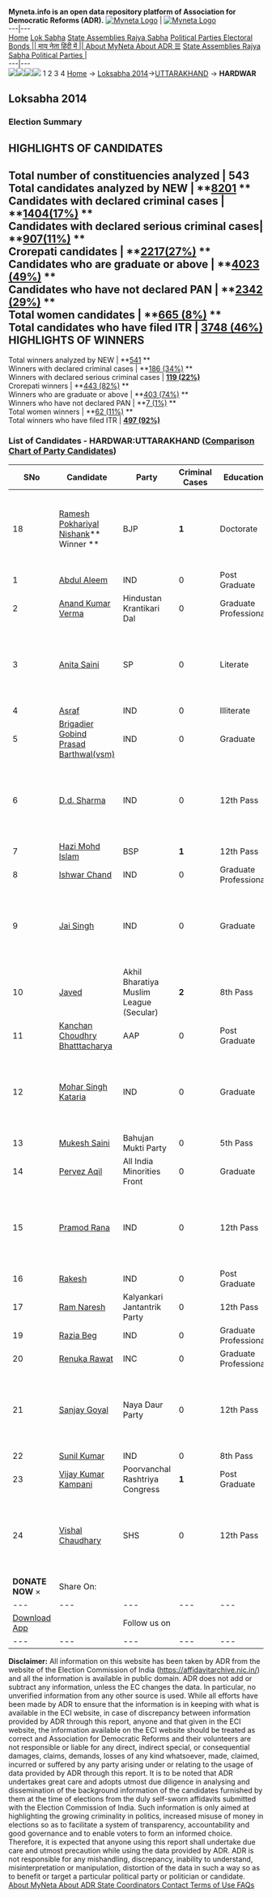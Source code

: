 **Myneta.info is an open data repository platform of Association for Democratic Reforms (ADR).**
[![Myneta Logo](https://www.myneta.info/lib/img/myneta-logo.png)](https://www.myneta.info/) | [![Myneta Logo](https://www.myneta.info/lib/img/adr-logo.png)](https://adrindia.org)  
---|---  
[Home](https://www.myneta.info/) [Lok Sabha](https://www.myneta.info/#ls "Lok Sabha") [ State Assemblies ](https://www.myneta.info/#sa "State Assemblies") [Rajya Sabha](https://www.myneta.info/#rs "Rajya Sabha") [Political Parties ](https://www.myneta.info/party "Political Parties") [ Electoral Bonds ](https://www.myneta.info/electoral_bonds "Electoral Bonds") [ || माय नेता हिंदी में || ](https://translate.google.co.in/translate?prev=hp&hl=en&js=y&u=www.myneta.info&sl=en&tl=hi&history_state0=) [ About MyNeta ](https://adrindia.org/content/about-myneta) [ About ADR ](https://adrindia.org/about-adr/who-we-are) [☰](javascript:void\(0\))
[ State Assemblies ](https://www.myneta.info/#sa "State Assemblies") [ Rajya Sabha ](https://www.myneta.info/#rs "Rajya Sabha") [ Political Parties ](https://www.myneta.info/party "Political Parties")
|   
---|---  
![](https://www.myneta.info/lib/img/banner/banner-1.png)![](https://www.myneta.info/lib/img/banner/banner-2.png)![](https://www.myneta.info/lib/img/banner/banner-3.png)![](https://www.myneta.info/lib/img/banner/banner-4.png)
1  2  3  4 
[Home](https://www.myneta.info/) → [Loksabha 2014](https://www.myneta.info/ls2014/)→[UTTARAKHAND](https://www.myneta.info/ls2014/index.php?action=show_constituencies&state_id=28) → **HARDWAR**
### 
## Loksabha 2014
###  Election Summary 
HIGHLIGHTS OF CANDIDATES  
---  
Total number of constituencies analyzed |  543   
Total candidates analyzed by NEW | **[8201](https://www.myneta.info/ls2014/index.php?action=summary&subAction=candidates_analyzed&sort=candidate#summary) **  
Candidates with declared criminal cases | **[1404(17%)](https://www.myneta.info/ls2014/index.php?action=summary&subAction=crime&sort=candidate#summary) **  
Candidates with declared serious criminal cases| **[907(11%)](https://www.myneta.info/ls2014/index.php?action=summary&subAction=serious_crime&sort=candidate#summary) **  
Crorepati candidates | **[2217(27%)](https://www.myneta.info/ls2014/index.php?action=summary&subAction=crorepati&sort=candidate#summary) **  
Candidates who are graduate or above | **[4023 (49%)](https://www.myneta.info/ls2014/index.php?action=summary&subAction=education&sort=candidate#summary) **  
Candidates who have not declared PAN | **[2342 (29%)](https://www.myneta.info/ls2014/index.php?action=summary&subAction=without_pan&sort=candidate#summary) **  
Total women candidates | **[665 (8%)](https://www.myneta.info/ls2014/index.php?action=summary&subAction=women_candidate&sort=candidate#summary) **  
Total candidates who have filed ITR | [**3748 (46%)**](https://www.myneta.info/ls2014/index.php?action=summary&subAction=filed_itr&sort=candidate#summary)  
HIGHLIGHTS OF WINNERS  
---  
Total winners analyzed by NEW | **[541](https://www.myneta.info/ls2014/index.php?action=summary&subAction=winner_analyzed&sort=candidate#summary) **  
Winners with declared criminal cases | **[186 (34%)](https://www.myneta.info/ls2014/index.php?action=summary&subAction=winner_crime&sort=candidate#summary) **  
Winners with declared serious criminal cases | **[119 (22%)](https://www.myneta.info/ls2014/index.php?action=summary&subAction=winner_serious_crime&sort=candidate#summary)**  
Crorepati winners | **[443 (82%)](https://www.myneta.info/ls2014/index.php?action=summary&subAction=winner_crorepati&sort=candidate#summary) **  
Winners who are graduate or above | **[403 (74%)](https://www.myneta.info/ls2014/index.php?action=summary&subAction=winner_education&sort=candidate#summary) **  
Winners who have not declared PAN | **[7 (1%)](https://www.myneta.info/ls2014/index.php?action=summary&subAction=winner_without_pan&sort=candidate#summary) **  
Total women winners | **[62 (11%)](https://www.myneta.info/ls2014/index.php?action=summary&subAction=winner_women&sort=candidate#summary) **  
Total winners who have filed ITR | [**497 (92%)**](https://www.myneta.info/ls2014/index.php?action=summary&subAction=winner_filed_itr&sort=candidate#summary)  
### List of Candidates - HARDWAR:UTTARAKHAND ([Comparison Chart of Party Candidates](https://www.myneta.info/ls2014/comparisonchart.php?constituency_id=541))
SNo | Candidate| Party| Criminal Cases| Education| Age| Total Assets| Liabilities  
---|---|---|---|---|---|---|---  
18  | [Ramesh Pokhariyal Nishank](https://www.myneta.info/ls2014/candidate.php?candidate_id=8381)** Winner ** | BJP | **1** | Doctorate| 54 | ![](https://myneta.info/image_v2.php?myneta_folder=ls2014&candidate_id=8381&col=ta) | ![](https://myneta.info/image_v2.php?myneta_folder=ls2014&candidate_id=8381&col=lia)  
1  | [Abdul Aleem](https://www.myneta.info/ls2014/candidate.php?candidate_id=8796) | IND | 0 | Post Graduate| 46 | Rs 62,58,320 ~ 62 Lacs+ | Rs 0 ~   
2  | [Anand Kumar Verma](https://www.myneta.info/ls2014/candidate.php?candidate_id=8794) | Hindustan Krantikari Dal | 0 | Graduate Professional| 42 | Rs 15,65,623 ~ 15 Lacs+ | Rs 0 ~   
3  | [Anita Saini](https://www.myneta.info/ls2014/candidate.php?candidate_id=9132) | SP | 0 | Literate| 40 | ![](https://myneta.info/image_v2.php?myneta_folder=ls2014&candidate_id=9132&col=ta) | ![](https://myneta.info/image_v2.php?myneta_folder=ls2014&candidate_id=9132&col=lia)  
4  | [Asraf](https://www.myneta.info/ls2014/candidate.php?candidate_id=8787) | IND | 0 | Illiterate| 47 | Rs 9,00,000 ~ 9 Lacs+ | Rs 0 ~   
5  | [Brigadier Gobind Prasad Barthwal(vsm)](https://www.myneta.info/ls2014/candidate.php?candidate_id=8788) | IND | 0 | Graduate| 68 | Rs 64,04,000 ~ 64 Lacs+ | Rs 4,00,000 ~ 4 Lacs+  
6  | [D.d. Sharma](https://www.myneta.info/ls2014/candidate.php?candidate_id=8790) | IND | 0 | 12th Pass| 66 | ![](https://myneta.info/image_v2.php?myneta_folder=ls2014&candidate_id=8790&col=ta) | ![](https://myneta.info/image_v2.php?myneta_folder=ls2014&candidate_id=8790&col=lia)  
7  | [Hazi Mohd Islam](https://www.myneta.info/ls2014/candidate.php?candidate_id=8382) | BSP | **1** | 12th Pass| 34 | Rs 2,81,90,958 ~ 2 Crore+ | Rs 11,10,000 ~ 11 Lacs+  
8  | [Ishwar Chand](https://www.myneta.info/ls2014/candidate.php?candidate_id=8795) | IND | 0 | Graduate Professional| 61 | Rs 3,63,24,665 ~ 3 Crore+ | Rs 5,000 ~ 5 Thou+  
9  | [Jai Singh](https://www.myneta.info/ls2014/candidate.php?candidate_id=9064) | IND | 0 | Graduate| 55 | ![](https://myneta.info/image_v2.php?myneta_folder=ls2014&candidate_id=9064&col=ta) | ![](https://myneta.info/image_v2.php?myneta_folder=ls2014&candidate_id=9064&col=lia)  
10  | [Javed](https://www.myneta.info/ls2014/candidate.php?candidate_id=9066) | Akhil Bharatiya Muslim League (Secular) | **2** | 8th Pass| 37 | Rs 7,17,786 ~ 7 Lacs+ | Rs 36,000 ~ 36 Thou+  
11  | [Kanchan Choudhry Bhatttacharya](https://www.myneta.info/ls2014/candidate.php?candidate_id=7982) | AAP | 0 | Post Graduate| 66 | Rs 15,68,13,488 ~ 15 Crore+ | Rs 1,44,05,671 ~ 1 Crore+  
12  | [Mohar Singh Kataria](https://www.myneta.info/ls2014/candidate.php?candidate_id=9133) | IND | 0 | Graduate| 41 | ![](https://myneta.info/image_v2.php?myneta_folder=ls2014&candidate_id=9133&col=ta) | ![](https://myneta.info/image_v2.php?myneta_folder=ls2014&candidate_id=9133&col=lia)  
13  | [Mukesh Saini](https://www.myneta.info/ls2014/candidate.php?candidate_id=8798) | Bahujan Mukti Party | 0 | 5th Pass| 38 | Rs 19,91,608 ~ 19 Lacs+ | Rs 0 ~   
14  | [Pervez Aqil](https://www.myneta.info/ls2014/candidate.php?candidate_id=8800) | All India Minorities Front | 0 | Graduate| 42 | Rs 1,04,992 ~ 1 Lacs+ | Rs 0 ~   
15  | [Pramod Rana](https://www.myneta.info/ls2014/candidate.php?candidate_id=8804) | IND | 0 | 12th Pass| 47 | ![](https://myneta.info/image_v2.php?myneta_folder=ls2014&candidate_id=8804&col=ta) | ![](https://myneta.info/image_v2.php?myneta_folder=ls2014&candidate_id=8804&col=lia)  
16  | [Rakesh](https://www.myneta.info/ls2014/candidate.php?candidate_id=8797) | IND | 0 | Post Graduate| 53 | Rs 5,88,796 ~ 5 Lacs+ | Rs 0 ~   
17  | [Ram Naresh](https://www.myneta.info/ls2014/candidate.php?candidate_id=8802) | Kalyankari Jantantrik Party | 0 | 12th Pass| 61 | Rs 2,81,47,750 ~ 2 Crore+ | Rs 0 ~   
19  | [Razia Beg](https://www.myneta.info/ls2014/candidate.php?candidate_id=8803) | IND | 0 | Graduate Professional| 47 | Rs 78,70,239 ~ 78 Lacs+ | Rs 0 ~   
20  | [Renuka Rawat](https://www.myneta.info/ls2014/candidate.php?candidate_id=8380) | INC | 0 | Graduate Professional| 56 | Rs 4,78,51,009 ~ 4 Crore+ | Rs 65,43,412 ~ 65 Lacs+  
21  | [Sanjay Goyal](https://www.myneta.info/ls2014/candidate.php?candidate_id=8792) | Naya Daur Party | 0 | 12th Pass| 44 | ![](https://myneta.info/image_v2.php?myneta_folder=ls2014&candidate_id=8792&col=ta) | ![](https://myneta.info/image_v2.php?myneta_folder=ls2014&candidate_id=8792&col=lia)  
22  | [Sunil Kumar](https://www.myneta.info/ls2014/candidate.php?candidate_id=8799) | IND | 0 | 8th Pass| 33 | Rs 1,75,000 ~ 1 Lacs+ | Rs 0 ~   
23  | [Vijay Kumar Kampani](https://www.myneta.info/ls2014/candidate.php?candidate_id=8789) | Poorvanchal Rashtriya Congress | **1** | Post Graduate| 68 | Rs 2,74,13,440 ~ 2 Crore+ | Rs 10,00,000 ~ 10 Lacs+  
24  | [Vishal Chaudhary](https://www.myneta.info/ls2014/candidate.php?candidate_id=8791) | SHS | 0 | 12th Pass| 34 | ![](https://myneta.info/image_v2.php?myneta_folder=ls2014&candidate_id=8791&col=ta) | ![](https://myneta.info/image_v2.php?myneta_folder=ls2014&candidate_id=8791&col=lia)  
|  **DONATE NOW** × |  Share On:  | [](https://api.whatsapp.com/send?text=https%3A%2F%2Fmyneta.info%2Fpunjab2022%2Findex.php%3Faction%3Dshow_constituencies%26state_id%3D19) | [](https://www.facebook.com/sharer/sharer.php?u=https%3A%2F%2Fmyneta.info%2Fpunjab2022%2Findex.php%3Faction%3Dshow_constituencies%26state_id%3D19) | [](https://twitter.com/share?url=https%3A%2F%2Fmyneta.info%2Fpunjab2022%2Findex.php%3Faction%3Dshow_constituencies%26state_id%3D19)  
---|---|---|---|---  
| [ Download App ](https://play.google.com/store/apps/details?id=com.webrosoft.myneta1&pcampaignid=pcampaignidMKT-Other-global-all-co-prtnr-py-PartBadge-Mar2515-1) | [](https://play.google.com/store/apps/details?id=com.webrosoft.myneta1&pcampaignid=pcampaignidMKT-Other-global-all-co-prtnr-py-PartBadge-Mar2515-1) |  Follow us on  | [](https://www.facebook.com/adrindia.org/) | [](https://twitter.com/adrspeaks) | [](https://groups.google.com/g/national-election-watch?hl=en&pli=1) | [](https://www.instagram.com/adrspeaks/) | [](https://www.youtube.com/user/adrspeaks) | [](https://sharechat.com/profile/adrspeaks)  
---|---|---|---|---|---|---|---|---  
**Disclaimer:** All information on this website has been taken by ADR from the website of the Election Commission of India (https://affidavitarchive.nic.in/) and all the information is available in public domain. ADR does not add or subtract any information, unless the EC changes the data. In particular, no unverified information from any other source is used. While all efforts have been made by ADR to ensure that the information is in keeping with what is available in the ECI website, in case of discrepancy between information provided by ADR through this report, anyone and that given in the ECI website, the information available on the ECI website should be treated as correct and Association for Democratic Reforms and their volunteers are not responsible or liable for any direct, indirect special, or consequential damages, claims, demands, losses of any kind whatsoever, made, claimed, incurred or suffered by any party arising under or relating to the usage of data provided by ADR through this report. It is to be noted that ADR undertakes great care and adopts utmost due diligence in analysing and dissemination of the background information of the candidates furnished by them at the time of elections from the duly self-sworn affidavits submitted with the Election Commission of India. Such information is only aimed at highlighting the growing criminality in politics, increased misuse of money in elections so as to facilitate a system of transparency, accountability and good governance and to enable voters to form an informed choice. Therefore, it is expected that anyone using this report shall undertake due care and utmost precaution while using the data provided by ADR. ADR is not responsible for any mishandling, discrepancy, inability to understand, misinterpretation or manipulation, distortion of the data in such a way so as to benefit or target a particular political party or politician or candidate. 
[ About MyNeta ](https://adrindia.org/content/about-myneta) [ About ADR ](https://adrindia.org/about-adr/who-we-are) [ State Coordinators ](https://adrindia.org/about-adr/state-coordinators) [ Contact ](https://adrindia.org/contact-us) [ Terms of Use ](https://adrindia.org/content/adr-terms-use) [ FAQs ](https://adrindia.org/content/faqs)
